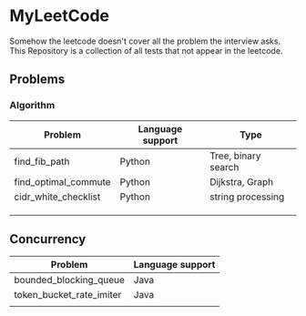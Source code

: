 # MyLeetCode
Somehow the leetcode doesn't cover all the problem the interview asks. This Repository is a collection of all tests that not appear in the leetcode. 

## Problems

### Algorithm

| Problem              | Language support | Type                |
| -------------------- | ---------------- | ------------------- |
| find_fib_path        | Python           | Tree, binary search |
| find_optimal_commute | Python           | Dijkstra, Graph     |
| cidr_white_checklist | Python           | string processing   |
|                      |                  |                     |
|                      |                  |                     |
|                      |                  |                     |

## Concurrency

| Problem                  | Language support |
| ------------------------ | ---------------- |
| bounded_blocking_queue   | Java             |
| token_bucket_rate_imiter | Java             |
|                          |                  |

